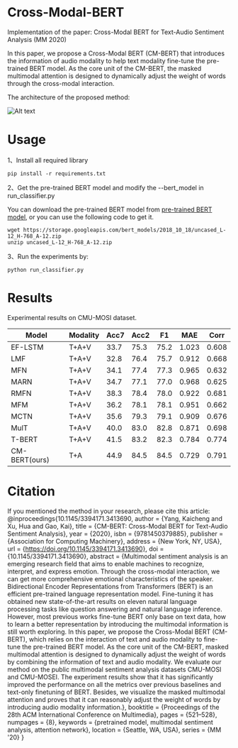 # Cross-Modal-BERT
Implementation of the paper: Cross-Modal BERT for Text-Audio Sentiment Analysis (MM 2020)

In this paper, we propose a Cross-Modal BERT (CM-BERT) that introduces the information of audio modality to help text modality fine-tune the pre-trained BERT model. As the core unit of the CM-BERT, the masked multimodal attention is designed to dynamically adjust the weight of words through the cross-modal interaction.

The architecture of the proposed method:

![Alt text](https://github.com/thuiar/Cross-Modal-BERT/blob/master/img/architecture%20.png)

# Usage
1、Install all required library

```
pip install -r requirements.txt
```

2、Get the pre-trained BERT model and modify the --bert_model in run_classifier.py

You can download the pre-trained BERT model from [pre-trained BERT model](https://drive.google.com/file/d/1dKSzsgXORN7WVaJJYvNzqFPCQbn-aJcb/view?usp=sharing), or you can use the following code to get it.
```
wget https://storage.googleapis.com/bert_models/2018_10_18/uncased_L-12_H-768_A-12.zip
unzip uncased_L-12_H-768_A-12.zip
```
3、Run the experiments by:

```
python run_classifier.py
```
# Results
Experimental results on CMU-MOSI dataset.

Model  | Modality  | Acc7 | Acc2 | F1 | MAE | Corr
---- | ----- | ------  | ----- | ------ | ----- | ------ 
EF-LSTM  | T+A+V | 33.7 | 75.3 | 75.2 | 1.023 | 0.608
LMF  | T+A+V | 32.8 | 76.4 | 75.7 | 0.912 | 0.668
MFN  | T+A+V | 34.1 | 77.4 | 77.3 | 0.965 | 0.632
MARN  | T+A+V | 34.7 | 77.1 | 77.0 | 0.968 | 0.625
RMFN  | T+A+V | 38.3 | 78.4 | 78.0 | 0.922 | 0.681
MFM  | T+A+V | 36.2 | 78.1 | 78.1 | 0.951 | 0.662
MCTN  | T+A+V | 35.6 | 79.3 | 79.1 | 0.909 | 0.676
MulT  | T+A+V | 40.0 | 83.0 | 82.8 | 0.871 | 0.698
T-BERT  | T+A+V | 41.5 | 83.2 | 82.3 | 0.784 | 0.774
CM-BERT(ours)  | T+A | 44.9 | 84.5 | 84.5 | 0.729 | 0.791

# Citation
If you mentioned the method in your research, please cite this article:
@inproceedings{10.1145/3394171.3413690,
author = {Yang, Kaicheng and Xu, Hua and Gao, Kai},
title = {CM-BERT: Cross-Modal BERT for Text-Audio Sentiment Analysis},
year = {2020},
isbn = {9781450379885},
publisher = {Association for Computing Machinery},
address = {New York, NY, USA},
url = {https://doi.org/10.1145/3394171.3413690},
doi = {10.1145/3394171.3413690},
abstract = {Multimodal sentiment analysis is an emerging research field that aims to enable machines to recognize, interpret, and express emotion. Through the cross-modal interaction, we can get more comprehensive emotional characteristics of the speaker. Bidirectional Encoder Representations from Transformers (BERT) is an efficient pre-trained language representation model. Fine-tuning it has obtained new state-of-the-art results on eleven natural language processing tasks like question answering and natural language inference. However, most previous works fine-tune BERT only base on text data, how to learn a better representation by introducing the multimodal information is still worth exploring. In this paper, we propose the Cross-Modal BERT (CM-BERT), which relies on the interaction of text and audio modality to fine-tune the pre-trained BERT model. As the core unit of the CM-BERT, masked multimodal attention is designed to dynamically adjust the weight of words by combining the information of text and audio modality. We evaluate our method on the public multimodal sentiment analysis datasets CMU-MOSI and CMU-MOSEI. The experiment results show that it has significantly improved the performance on all the metrics over previous baselines and text-only finetuning of BERT. Besides, we visualize the masked multimodal attention and proves that it can reasonably adjust the weight of words by introducing audio modality information.},
booktitle = {Proceedings of the 28th ACM International Conference on Multimedia},
pages = {521–528},
numpages = {8},
keywords = {pretrained model, multimodal sentiment analysis, attention network},
location = {Seattle, WA, USA},
series = {MM '20}
}
